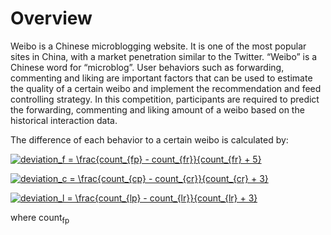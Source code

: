 # Overview
Weibo is a Chinese microblogging website. It is one of the most popular sites in China, with a market penetration similar to the Twitter. “Weibo” is a Chinese word for “microblog”. User behaviors such as forwarding, commenting and liking are important factors that can be used to estimate the quality of a certain weibo and implement the recommendation and feed controlling strategy. In this competition, participants are required to predict the forwarding, commenting and liking amount of a weibo based on the historical interaction data.

The difference of each behavior to a certain weibo is calculated by:

<a href="https://www.codecogs.com/eqnedit.php?latex=deviation_f&space;=&space;\frac{count_{fp}&space;-&space;count_{fr}}{count_{fr}&space;&plus;&space;5}" target="_blank"><img src="https://latex.codecogs.com/gif.latex?deviation_f&space;=&space;\frac{count_{fp}&space;-&space;count_{fr}}{count_{fr}&space;&plus;&space;5}" title="deviation_f = \frac{count_{fp} - count_{fr}}{count_{fr} + 5}" /></a>

<a href="https://www.codecogs.com/eqnedit.php?latex=deviation_c&space;=&space;\frac{count_{cp}&space;-&space;count_{cr}}{count_{cr}&space;&plus;&space;3}" target="_blank"><img src="https://latex.codecogs.com/gif.latex?deviation_c&space;=&space;\frac{count_{cp}&space;-&space;count_{cr}}{count_{cr}&space;&plus;&space;3}" title="deviation_c = \frac{count_{cp} - count_{cr}}{count_{cr} + 3}" /></a>

<a href="https://www.codecogs.com/eqnedit.php?latex=deviation_l&space;=&space;\frac{count_{lp}&space;-&space;count_{lr}}{count_{lr}&space;&plus;&space;3}" target="_blank"><img src="https://latex.codecogs.com/gif.latex?deviation_l&space;=&space;\frac{count_{lp}&space;-&space;count_{lr}}{count_{lr}&space;&plus;&space;3}" title="deviation_l = \frac{count_{lp} - count_{lr}}{count_{lr} + 3}" /></a>

where count<sub>fp</sub>
